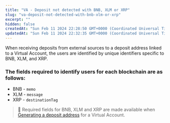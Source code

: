 ```yaml
---
title: "VA - Deposit not detected with BNB, XLM or XRP"
slug: "va-deposit-not-detected-with-bnb-xlm-or-xrp"
excerpt: ""
hidden: false
createdAt: "Sun Feb 11 2024 22:28:50 GMT+0000 (Coordinated Universal Time)"
updatedAt: "Sun Feb 11 2024 22:32:35 GMT+0000 (Coordinated Universal Time)"
---
```

When receiving deposits from external sources to a deposit address linked to a Virtual Account, the users are identified by unique identifiers specific to BNB, XLM, and XRP.

### The fields required to identify users for each blockchain are as follows:

- BNB - `memo`
- XLM - `message`
- XRP - `destinationTag`

> 📘 Required fields for BNB, XLM and XRP are made available when [Generating a deposit address](https://apidoc.tatum.io/tag/Blockchain-addresses/#operation/generateDepositAddress) for a Virtual Account.
